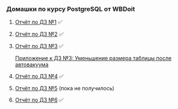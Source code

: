 ### Домашки по курсу PostgreSQL от WBDoit


1. [Отчёт по ДЗ №1](./hw_1.md) ✅
2. [Отчёт по ДЗ №2](./hw_2.md) ✅
3. [Отчёт по ДЗ №3](./hw_3.md) ✅

   [Приложение к ДЗ №3: Уменьшение размера таблицы после автовакуума](./hw_3_1.md)

4. [Отчёт по ДЗ №4](./hw_4.md) ✅
5. [Отчёт по ДЗ №5](./hw_5.md) (пока не получилось)
6. [Отчёт по ДЗ №6](./hw_6.md) ✅

